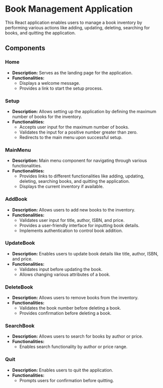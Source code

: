 # Book Management Application

This React application enables users to manage a book inventory by performing various actions like adding, updating, deleting, searching for books, and quitting the application.

## Components

### Home
- **Description:** Serves as the landing page for the application.
- **Functionalities:**
  - Displays a welcome message.
  - Provides a link to start the setup process.

### Setup
- **Description:** Allows setting up the application by defining the maximum number of books for the inventory.
- **Functionalities:**
  - Accepts user input for the maximum number of books.
  - Validates the input for a positive number greater than zero.
  - Redirects to the main menu upon successful setup.

### MainMenu
- **Description:** Main menu component for navigating through various functionalities.
- **Functionalities:**
  - Provides links to different functionalities like adding, updating, deleting, searching books, and quitting the application.
  - Displays the current inventory if available.

### AddBook
- **Description:** Allows users to add new books to the inventory.
- **Functionalities:**
  - Validates user input for title, author, ISBN, and price.
  - Provides a user-friendly interface for inputting book details.
  - Implements authentication to control book addition.

### UpdateBook
- **Description:** Enables users to update book details like title, author, ISBN, and price.
- **Functionalities:**
  - Validates input before updating the book.
  - Allows changing various attributes of a book.

### DeleteBook
- **Description:** Allows users to remove books from the inventory.
- **Functionalities:**
  - Validates the book number before deleting a book.
  - Provides confirmation before deleting a book.

### SearchBook
- **Description:** Allows users to search for books by author or price.
- **Functionalities:**
  - Enables search functionality by author or price range.

### Quit
- **Description:** Enables users to quit the application.
- **Functionalities:**
  - Prompts users for confirmation before quitting.
